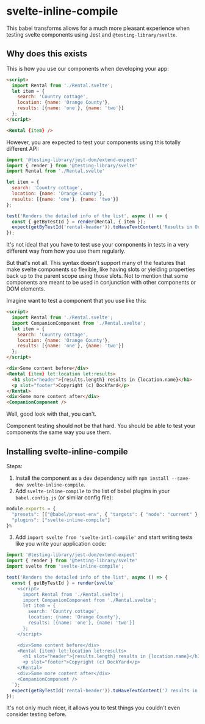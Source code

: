 # svelte-inline-compile

This babel transforms allows for a much more pleasant experience when testing svelte components
using Jest and `@testing-library/svelte`.


## Why does this exists

This is how you use our components when developing your app:

```html
<script>
  import Rental from './Rental.svelte';
  let item = {
    search: 'Country cottage',
    location: {name: 'Orange County'},
    results: [{name: 'one'}, {name: 'two'}]
  };
</script>

<Rental {item} />
```

However, you are expected to test your components using this totally different API:

```js
import '@testing-library/jest-dom/extend-expect'
import { render } from '@testing-library/svelte'
import Rental from './Rental.svelte'

let item = {
  search: 'Country cottage',
  location: {name: 'Orange County'},
  results: [{name: 'one'}, {name: 'two'}]
};

test('Renders the detailed info of the list', async () => {
  const { getByTestId } = render(Rental, { item });
  expect(getByTestId('rental-header')).toHaveTextContent('Results in Orange County');
});
```

It's not ideal that you have to test use your components in tests in a very different way from how you
use them regularly.

But that's not all. This syntax doesn't support many of the features that make svelte components so flexible,
like having slots or yielding properties back up to the parent scope using those slots. Not to mention that some 
components are meant to be used in conjunction with other components or DOM elements.

Imagine want to test a component that you use like this:
```html
<script>
  import Rental from './Rental.svelte';
  import CompanionComponent from './Rental.svelte';
  let item = {
    search: 'Country cottage',
    location: {name: 'Orange County'},
    results: [{name: 'one'}, {name: 'two'}]
  };
</script>

<div>Some content before</div>
<Rental {item} let:location let:results>
  <h1 slot="header">{results.length} results in {location.name}</h1>
  <p slot="footer">Copyright (c) DockYard</p>      
</Rental>
<div>Some more content after</div>
<CompanionComponent />
```

Well, good look with that, you can't. 

Component testing should not be that hard. You should be able to test your components the same way you use them.

## Installing svelte-inline-compile

Steps:
1. Install the component as a dev dependency with `npm install --save-dev svelte-inline-compile`.
2. Add `svelte-inline-compile` to the list of babel plugins in your `babel.config.js` (or similar config file):
```js
module.exports = {
  "presets": [["@babel/preset-env", { "targets": { "node": "current" } }]],
  "plugins": ["svelte-inline-compile"]
}%
```
3. Add `import svelte from 'svelte-intl-compile'` and start writing tests like you write your application code:

```js
import '@testing-library/jest-dom/extend-expect'
import { render } from '@testing-library/svelte'
import svelte from 'svelte-inline-compile';

test('Renders the detailed info of the list', async () => {
  const { getByTestId } = render(svelte`
    <script>
      import Rental from './Rental.svelte';
      import CompanionComponent from './Rental.svelte';
      let item = {
        search: 'Country cottage',
        location: {name: 'Orange County'},
        results: [{name: 'one'}, {name: 'two'}]
      };
    </script>

    <div>Some content before</div>
    <Rental {item} let:location let:results>
      <h1 slot="header">{results.length} results in {location.name}</h1>
      <p slot="footer">Copyright (c) DockYard</p>      
    </Rental>
    <div>Some more content after</div>
    <CompanionComponent />  
  `);
  expect(getByTestId('rental-header')).toHaveTextContent('7 results in Orange County');
});
```

It's not only much nicer, it allows you to test things you couldn't even consider testing before.

